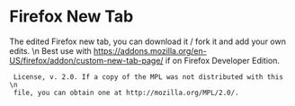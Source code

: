 # Firefox New Tab

The edited Firefox new tab, you can download it / fork it and add your own edits. \n
Best use with https://addons.mozilla.org/en-US/firefox/addon/custom-new-tab-page/ if on Firefox Developer Edition.


```This Source Code Form is subject to the terms of the Mozilla Public
 License, v. 2.0. If a copy of the MPL was not distributed with this \n
 file, you can obtain one at http://mozilla.org/MPL/2.0/.
